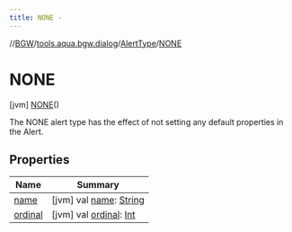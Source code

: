 ```yaml
---
title: NONE -
---
```

//[BGW](../../../../index.md)/[tools.aqua.bgw.dialog](../../index.md)/[AlertType](../index.md)/[NONE](index.md)



# NONE  
 [jvm] [NONE](index.md)()  


The NONE alert type has the effect of not setting any default properties in the Alert.

   


## Properties  
  
|  Name |  Summary | 
|---|---|
| <a name="tools.aqua.bgw.dialog/AlertType.NONE/name/#/PointingToDeclaration/"></a>[name](name.md)| <a name="tools.aqua.bgw.dialog/AlertType.NONE/name/#/PointingToDeclaration/"></a> [jvm] val [name](name.md): [String](https://kotlinlang.org/api/latest/jvm/stdlib/kotlin/-string/index.html)   <br>|
| <a name="tools.aqua.bgw.dialog/AlertType.NONE/ordinal/#/PointingToDeclaration/"></a>[ordinal](ordinal.md)| <a name="tools.aqua.bgw.dialog/AlertType.NONE/ordinal/#/PointingToDeclaration/"></a> [jvm] val [ordinal](ordinal.md): [Int](https://kotlinlang.org/api/latest/jvm/stdlib/kotlin/-int/index.html)   <br>|

